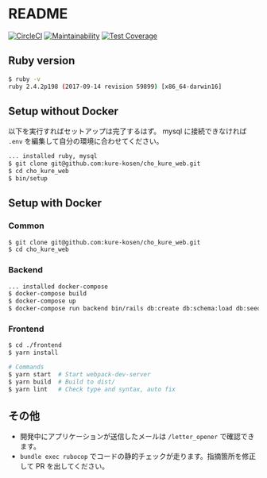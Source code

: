# README

[![CircleCI](https://circleci.com/gh/kure-kosen/cho_kure_web/tree/feature%2Fdev.svg?style=svg)](https://circleci.com/gh/kure-kosen/cho_kure_web/tree/feature%2Fdev)
[![Maintainability](https://api.codeclimate.com/v1/badges/cef3c1298621fa26dd1c/maintainability)](https://codeclimate.com/github/kure-kosen/cho_kure_web/maintainability)
[![Test Coverage](https://api.codeclimate.com/v1/badges/cef3c1298621fa26dd1c/test_coverage)](https://codeclimate.com/github/kure-kosen/cho_kure_web/test_coverage)

## Ruby version

```bash
$ ruby -v
ruby 2.4.2p198 (2017-09-14 revision 59899) [x86_64-darwin16]
```

## Setup without Docker

以下を実行すればセットアップは完了するはず。
mysql に接続できなければ `.env` を編集して自分の環境に合わせてください。

```bash
... installed ruby, mysql
$ git clone git@github.com:kure-kosen/cho_kure_web.git
$ cd cho_kure_web
$ bin/setup
```

## Setup with Docker

### Common

```bash
$ git clone git@github.com:kure-kosen/cho_kure_web.git
$ cd cho_kure_web
```

### Backend

```bash
... installed docker-compose
$ docker-compose build
$ docker-compose up
$ docker-compose run backend bin/rails db:create db:schema:load db:seed_fu
```

### Frontend

```bash
$ cd ./frontend
$ yarn install

# Commands
$ yarn start  # Start webpack-dev-server
$ yarn build  # Build to dist/
$ yarn lint   # Check type and syntax, auto fix
```

## その他

- 開発中にアプリケーションが送信したメールは `/letter_opener` で確認できます。
- `bundle exec rubocop` でコードの静的チェックが走ります。指摘箇所を修正して PR を出してください。
